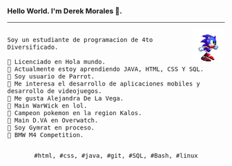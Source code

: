 ### Hello World. I'm Derek Morales 👋.
---
<p>
  <img src="./dd9nvgt-10b1bc61-c854-446a-bac5-c746e007fd99-1687275450.gif" align="right" width="15%"/>
  <samp>
    <br>Soy un estudiante de programacion de 4to Diversificado.<br>
<br>🔹 Licenciado en Hola mundo.
    <br>🔹 Actualmente estoy aprendiendo JAVA, HTML, CSS Y SQL.
    <br>🔹 Soy usuario de Parrot.
    <br>🔹 Me interesa el desarrollo de aplicaciones mobiles y desarrollo de videojuegos.
    <br>🔹 Me gusta Alejandra De La Vega.
    <br>🔹 Main WarWick en lol.
    <br>🔹 Campeon pokemon en la region Kalos.
    <br>🔹 Main D.VA en Overwatch.
    <br>🔹 Soy Gymrat en proceso. 
    <br>🔹 BMW M4 Competition.
    </samp>
   <br>
  <br>
  <p align="center">
    <samp>
      #html, #css, #java, #git, #SQL, #Bash, #linux
     </samp>
    <br>
  </p>
  
</p>
